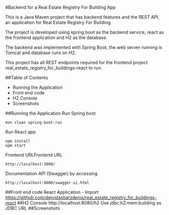 #Backend for a Real Estate Registry For Building App

This is a Java Maven project that has backend features and the REST API, an application for Real Estate Registry For Building.

The project is developed using spring boot as the backend service, react as the frontend application and H2 as the database.

The backend was implemented with Spring Boot, the web server running is Tomcat and database runs on H2.

This project has all REST endpoints required for the frontend project real_estate_registry_for_buildings-react to run.

##Table of Contents
* Running the Application
* Front end code
* H2 Console
* Screenshots

##Running the Application
Run Spring boot
~~~~
mvn clean spring-boot:run
~~~~
Run React app
~~~~
npm install
npm start
~~~~
Frontend URLFrontend URL
~~~~
http://localhost:3000/
~~~~
Documentation API (Swagger) by accessing
~~~~
http://localhost:8080/swagger-ui.html
~~~~
##Front end code
React Application - Import https://github.com/deividasbarzdenis/real_estate_registry_for_buildings-react
##H2 Console
http://localhost:8080/h2
Use jdbc:h2:mem:building as JDBC URL
##Screenshots
